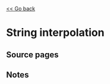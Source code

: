 [<< Go back](https://artoasmith.github.io/sf-preps/)

# String interpolation

## Source pages

## Notes
